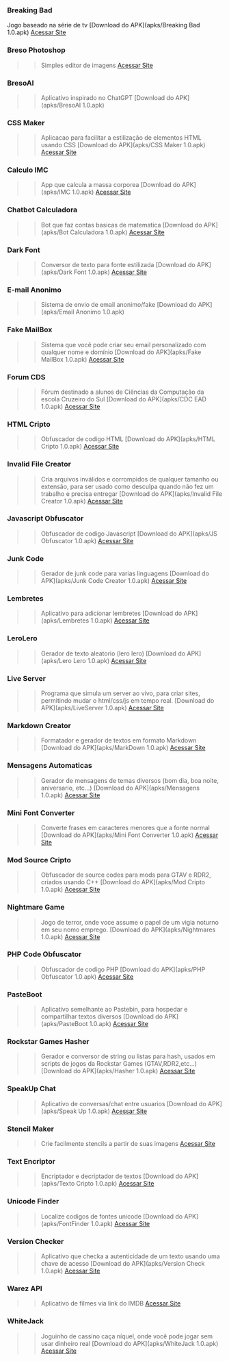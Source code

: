 ### Breaking Bad
 Jogo baseado na série de tv 
[Download do APK](apks/Breaking Bad 1.0.apk)
[Acessar Site](https://bresodev.github.io/Breaking-Bad-Game/)


### Breso Photoshop
>> Simples editor de imagens
[Acessar Site](https://bresodev.github.io/Editor-de-Imagens-Javascript/)


### BresoAI
>> Aplicativo inspirado no ChatGPT
[Download do APK](apks/BresoAI 1.0.apk)


### CSS Maker
>> Aplicacao para facilitar a estilização de elementos HTML usando CSS
[Download do APK](apks/CSS Maker 1.0.apk)
[Acessar Site](https://bresodev.github.io/Css-Maker/)


### Calculo IMC
>> App que calcula a massa corporea
[Download do APK](apks/IMC 1.0.apk)
[Acessar Site](https://bresodev.github.io/Calculo-IMC/)


### Chatbot Calculadora
>> Bot que faz contas basicas de matematica
[Download do APK](apks/Bot Calculadora 1.0.apk)
[Acessar Site](https://bresodev.github.io/BotCalculadora/)


### Dark Font
>> Conversor de texto para fonte estilizada
[Download do APK](apks/Dark Font 1.0.apk)
[Acessar Site](https://bresodev.github.io/DarkFont/)


### E-mail Anonimo
>> Sistema de envio de email anonimo/fake
[Download do APK](apks/Email Anonimo 1.0.apk)


### Fake MailBox
>> Sistema que você pode criar seu email personalizado com qualquer nome e domínio
[Download do APK](apks/Fake MailBox 1.0.apk)
[Acessar Site](https://bresodev.github.io/redirecionador_apk/EmailBox.html)


### Forum CDS
>> Fórum destinado a alunos de Ciências da Computação da escola Cruzeiro do Sul
[Download do APK](apks/CDC EAD 1.0.apk)
[Acessar Site](https://bresodev.github.io/redirecionador_apk/ForumCDS.html)


### HTML Cripto
>> Obfuscador de codigo HTML
[Download do APK](apks/HTML Cripto 1.0.apk)
[Acessar Site](https://bresodev.github.io/CriptoHTML/)


### Invalid File Creator
>> Cria arquivos inválidos e corrompidos de qualquer tamanho ou extensão, para ser usado como desculpa quando não fez um trabalho e precisa entregar
[Download do APK](apks/Invalid File Creator 1.0.apk)
[Acessar Site](https://bresodev.github.io/redirecionador_apk/InvaliFileCreator.html)


### Javascript Obfuscator
>> Obfuscador de codigo Javascript
[Download do APK](apks/JS Obfuscator 1.0.apk)
[Acessar Site](https://bresodev.github.io/JS-Obfuscator/)


### Junk Code
>> Gerador de junk code para varias linguagens
[Download do APK](apks/Junk Code Creator 1.0.apk)
[Acessar Site](https://bresodev.github.io/Web-Junk-Code/)


### Lembretes
>> Aplicativo para adicionar lembretes
[Download do APK](apks/Lembretes 1.0.apk)
[Acessar Site](https://bresodev.github.io/Post-Its/)


### LeroLero
>> Gerador de texto aleatorio (lero lero)
[Download do APK](apks/Lero Lero 1.0.apk)
[Acessar Site](https://bresodev.github.io/LeroLero/)


### Live Server
>> Programa que simula um server ao vivo, para criar sites, permitindo mudar o html/css/js em tempo real.
[Download do APK](apks/LiveServer 1.0.apk)
[Acessar Site](https://bresodev.github.io/LiveServer/)


### Markdown Creator
>> Formatador e gerador de textos em formato Markdown
[Download do APK](apks/MarkDown 1.0.apk)
[Acessar Site](https://bresodev.github.io/MarkdownCreator/)


### Mensagens Automaticas
>> Gerador de mensagens de temas diversos (bom dia, boa noite, aniversario, etc...)
[Download do APK](apks/Mensagens 1.0.apk)
[Acessar Site](https://bresodev.github.io/MensagensBomDia/)


### Mini Font Converter
>> Converte frases em caracteres menores que a fonte normal
[Download do APK](apks/Mini Font Converter 1.0.apk)
[Acessar Site](https://bresodev.github.io/MiniFont-Creator/)


### Mod Source Cripto
>> Obfuscador de source codes para mods para GTAV e RDR2, criados usando C++
[Download do APK](apks/Mod Cripto 1.0.apk)
[Acessar Site](https://bresodev.github.io/RockstarModCripto/)


### Nightmare Game
>> Jogo de terror, onde voce assume o papel de um vigia noturno em seu nomo emprego.
[Download do APK](apks/Nightmares 1.0.apk)
[Acessar Site](https://bresodev.github.io/Nightmares/)


### PHP Code Obfuscator
>> Obfuscador de codigo PHP
[Download do APK](apks/PHP Obfuscator 1.0.apk)
[Acessar Site](https://bresodev.github.io/PHP-Obfuscator/)


### PasteBoot
>> Aplicativo semelhante ao Pastebin, para hospedar e compartilhar textos diversos
[Download do APK](apks/PasteBoot 1.0.apk)
[Acessar Site](https://bresodev.github.io/redirecionador_apk/PasteBot.html)


### Rockstar Games Hasher
>> Gerador e conversor de string ou listas para hash, usados em scripts de jogos da Rockstar Games (GTAV,RDR2,etc...)
[Download do APK](apks/Hasher 1.0.apk)
[Acessar Site](https://bresodev.github.io/Hash-Generator-Javascript/)


### SpeakUp Chat
>> Aplicativo de conversas/chat entre usuarios
[Download do APK](apks/Speak Up 1.0.apk)
[Acessar Site](https://bresodev.github.io/redirecionador_apk/SpeakUp.html)


### Stencil Maker
>> Crie facilmente stencils a partir de suas imagens
[Acessar Site](https://bresodev.github.io/Stencil-Maker/)


### Text Encriptor
>> Encriptador e decriptador de textos
[Download do APK](apks/Texto Cripto 1.0.apk)
[Acessar Site](https://bresodev.github.io/Criptografia-Strings/)


### Unicode Finder
>> Localize codigos de fontes unicode
[Download do APK](apks/FontFinder 1.0.apk)
[Acessar Site](https://bresodev.github.io/FontFinder/)


### Version Checker
>> Aplicativo que checka a autenticidade de um texto usando uma chave de acesso
[Download do APK](apks/Version Check 1.0.apk)
[Acessar Site](https://bresodev.github.io/Version-Checker-/)


### Warez API
>> Aplicativo de filmes via link do IMDB
[Acessar Site](https://bresodev.github.io/WarezAPI/)


### WhiteJack
>> Joguinho de cassino caça níquel, onde você pode jogar sem usar dinheiro real
[Download do APK](apks/WhiteJack 1.0.apk)
[Acessar Site](https://bresodev.github.io/Roleta-Cassino/)

